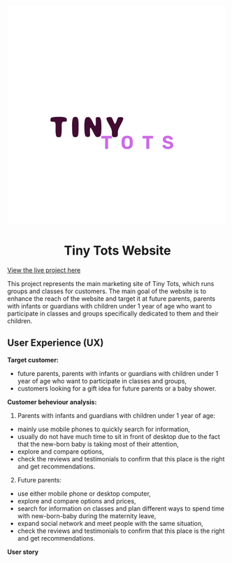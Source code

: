![TinyTots_logo_white_background](https://github.com/EmiLyGal/TinyTots_website/blob/main/TinyTots_logo1.png)
<h1 align=center>Tiny Tots Website</h1> 

<a href="">View the live project here</a>


This project represents the main marketing site of Tiny Tots, which runs groups and classes for customers. The main goal of the website is to enhance the reach of the website and target it at future parents, parents with infants or guardians with children under 1 year of age who want to participate in classes and groups specifically dedicated to them and their children. 

<h2> User Experience (UX)</h2>

<b>Target customer:</b>
* future parents, parents with infants or guardians with children under 1 year of age who want to participate in classes and groups,
* customers looking for a gift idea for future parents or a baby shower.

<b>Customer beheviour analysis:</b>
1. Parents with infants and guardians with children under 1 year of age:

* mainly use mobile phones to quickly search for information,
* usually do not have much time to sit in front of desktop due to the fact that the new-born baby is taking most of their attention,
* explore and compare options,
* check the reviews and testimonials to confirm that this place is the right and get recommendations.

2. Future parents:
   
* use either mobile phone or desktop computer,
* explore and compare options and prices,
* search for information on classes and plan different ways to spend time with new-born-baby during the maternity leave, 
* expand social network and meet people with the same situation,
* check the reviews and testimonials to confirm that this place is the right and get recommendations.

<b>User story </b>
